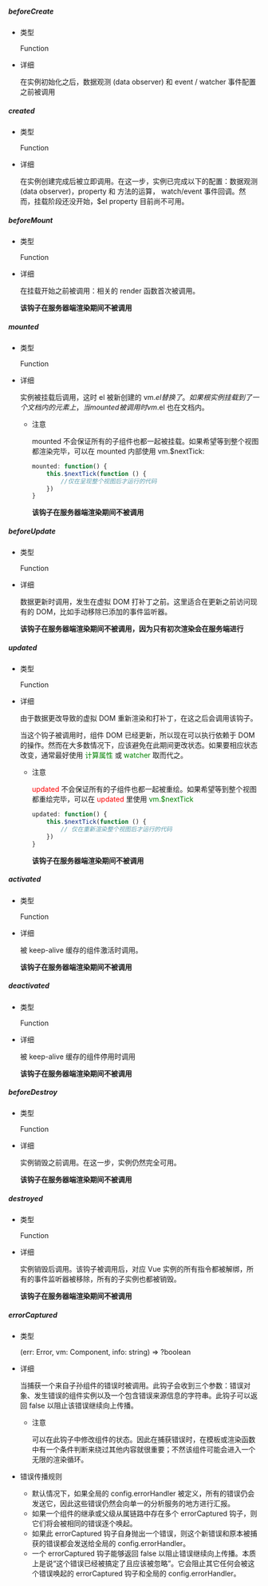 ##### beforeCreate

- 类型

  Function

- 详细

  在实例初始化之后，数据观测 (data observer) 和 event / watcher 事件配置之前被调用

##### created

- 类型

  Function

- 详细

  在实例创建完成后被立即调用。在这一步，实例已完成以下的配置：数据观测(data observer)，property 和 方法的运算， watch/event 事件回调。然而，挂载阶段还没开始，$el property 目前尚不可用。

##### beforeMount

- 类型

  Function

- 详细

  在挂载开始之前被调用：相关的 render 函数首次被调用。

  <strong>该钩子在服务器端渲染期间不被调用</strong>

##### mounted

- 类型

  Function

- 详细

  实例被挂载后调用，这时 el 被新创建的 vm.$el 替换了。如果根实例挂载到了一个文档内的元素上，当 mounted 被调用时 vm.$el 也在文档内。

  - 注意 

    mounted 不会保证所有的子组件也都一起被挂载。如果希望等到整个视图都渲染完毕，可以在 mounted 内部使用 vm.$nextTick:

    ```js
    mounted: function() {
        this.$nextTick(function () {
            //仅在呈现整个视图后才运行的代码
        })
    }
    ```

    <strong>该钩子在服务器端渲染期间不被调用</strong>

##### beforeUpdate

- 类型

  Function

- 详细

  数据更新时调用，发生在虚拟 DOM 打补丁之前。这里适合在更新之前访问现有的 DOM，比如手动移除已添加的事件监听器。

  <strong>该钩子在服务器端渲染期间不被调用，因为只有初次渲染会在服务端进行</strong>

##### updated

- 类型

  Function

- 详细

  由于数据更改导致的虚拟 DOM 重新渲染和打补丁，在这之后会调用该钩子。

  当这个钩子被调用时，组件 DOM 已经更新，所以现在可以执行依赖于 DOM 的操作。然而在大多数情况下，应该避免在此期间更改状态。如果要相应状态改变，通常最好使用 <font color=green>计算属性</font> 或 <font color=green>watcher</font> 取而代之。

  - 注意

    <font color=red>updated</font> 不会保证所有的子组件也都一起被重绘。如果希望等到整个视图都重绘完毕，可以在 <font color=red>updated</font> 里使用  <font color=#008000>vm.$nextTick</font>

    ```js
    updated: function() {
        this.$nextTick(function () {
            // 仅在重新渲染整个视图后才运行的代码
        })
    }
    ```

    <strong>该钩子在服务器端渲染期间不被调用</strong>

##### activated

- 类型

  Function

- 详细

  被 keep-alive 缓存的组件激活时调用。

  <strong>该钩子在服务器端渲染期间不被调用</strong>

##### deactivated

- 类型

  Function

- 详细

  被 keep-alive 缓存的组件停用时调用

  <strong>该钩子在服务器端渲染期间不被调用</strong>

##### beforeDestroy

- 类型

  Function

- 详细

  实例销毁之前调用。在这一步，实例仍然完全可用。

  <strong>该钩子在服务器端渲染期间不被调用</strong>

##### destroyed

- 类型

  Function

- 详细

  实例销毁后调用。该钩子被调用后，对应 Vue 实例的所有指令都被解绑，所有的事件监听器被移除，所有的子实例也都被销毁。

  <strong>该钩子在服务器端渲染期间不被调用</strong>

##### errorCaptured

- 类型

  (err: Error, vm: Component, info: string) => ?boolean

- 详细

  当捕获一个来自子孙组件的错误时被调用。此钩子会收到三个参数：错误对象、发生错误的组件实例以及一个包含错误来源信息的字符串。此钩子可以返回 false 以阻止该错误继续向上传播。

  - 注意
  
    可以在此钩子中修改组件的状态。因此在捕获错误时，在模板或渲染函数中有一个条件判断来绕过其他内容就很重要；不然该组件可能会进入一个无限的渲染循环。
  
- 错误传播规则

  - 默认情况下，如果全局的 config.errorHandler 被定义，所有的错误仍会发送它，因此这些错误仍然会向单一的分析服务的地方进行汇报。
  - 如果一个组件的继承或父级从属链路中存在多个 errorCaptured 钩子，则它们将会被相同的错误逐个唤起。
  - 如果此 errorCaptured 钩子自身抛出一个错误，则这个新错误和原本被捕获的错误都会发送给全局的 config.errorHandler。
  - 一个 errorCaptured 钩子能够返回 false 以阻止错误继续向上传播。本质上是说“这个错误已经被搞定了且应该被忽略”。它会阻止其它任何会被这个错误唤起的 errorCaptured 钩子和全局的 config.errorHandler。

  

  
